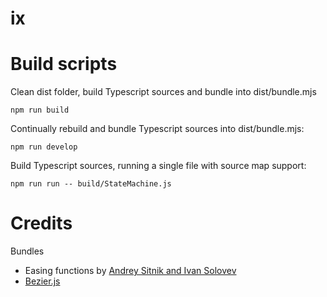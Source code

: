 # ix

# Build scripts

Clean dist folder, build Typescript sources and bundle into dist/bundle.mjs
```
npm run build
``` 

Continually rebuild and bundle Typescript sources into dist/bundle.mjs:
```
npm run develop
```

Build Typescript sources, running a single file with source map support:
```
npm run run -- build/StateMachine.js
```

# Credits

Bundles
* Easing functions by [Andrey Sitnik and Ivan Solovev](https://easings.net/)
* [Bezier.js](https://github.com/Pomax/bezierjs)